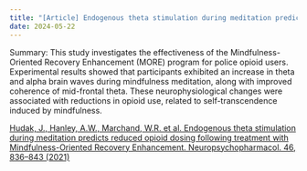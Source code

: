 ```yaml
---
title: "[Article] Endogenous theta stimulation during meditation predicts reduced opioid dosing following treatment with Mindfulness-Oriented Recovery Enhancement."
date: 2024-05-22
---
```

Summary: This study investigates the effectiveness of the Mindfulness-Oriented Recovery Enhancement (MORE) program for police opioid users. Experimental results showed that participants exhibited an increase in theta and alpha brain waves during mindfulness meditation, along with improved coherence of mid-frontal theta. These neurophysiological changes were associated with reductions in opioid use, related to self-transcendence induced by mindfulness.

[Hudak, J., Hanley, A.W., Marchand, W.R. et al. Endogenous theta stimulation during meditation predicts reduced opioid dosing following treatment with Mindfulness-Oriented Recovery Enhancement. Neuropsychopharmacol. 46, 836–843 (2021)](https://www.nature.com/articles/s41386-020-00831-4)
